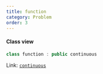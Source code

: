 ```yaml
---
title: function
category: Problem
order: 3
---
```


#### Class view
```c++
class function : public continuous
```
Link: [`continuous`](../continuous)